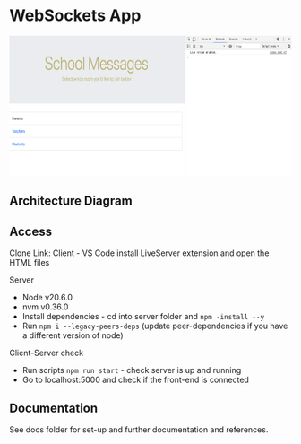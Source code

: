 # WebSockets App

<img src="/websocketsApp/assets/images/websocketsApp.png" alt="websocketsApp" height="250"/>

## Architecture Diagram

## Access

Clone Link:
Client - VS Code install LiveServer extension and open the HTML files

Server 
- Node v20.6.0
- nvm v0.36.0
- Install dependencies - cd into server folder and `npm -install --y`
- Run `npm i --legacy-peers-deps` (update peer-dependencies if you have a different version of node)


Client-Server check
- Run scripts `npm run start` - check server is up and running
- Go to localhost:5000 and check if the front-end is connected

## Documentation

See docs folder for set-up and further documentation and references.

